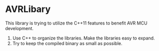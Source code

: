 # AVRLibary

This library is trying to utilize the C++11 features to benefit AVR MCU development.
1. Use C++ to organize the libraries. Make the libraries easy to expand.
2. Try to keep the compiled binary as small as possible.
